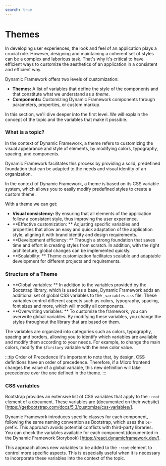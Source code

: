 ```yaml
---
search: true
---
```


# Themes
In developing user experiences, the look and feel of an application plays a crucial role. However, designing and maintaining a coherent set of styles can be a complex and laborious task. That's why it's critical to have efficient ways to customize the aesthetics of an application in a consistent and efficient way.

Dynamic Framework offers two levels of customization:
- **Themes:** A list of variables that define the style of the components and that constitute what we understand as a _theme_.
- **Components:** Customizing Dynamic Framework components through parameters, properties, or custom markup.

In this section, we'll dive deeper into the first level. We will explain the concept of the topic and the variables that make it possible.

### What is a topic?
In the context of Dynamic Framework, a theme refers to customizing the visual appearance and style of elements, by modifying colors, typography, spacing, and components.

Dynamic Framework facilitates this process by providing a solid, predefined foundation that can be adapted to the needs and visual identity of an organization.

In the context of Dynamic Framework, a theme is based on its CSS variable system, which allows you to easily modify predefined styles to create a custom theme.

With a theme we can get:
- **Visual consistency:** By ensuring that all elements of the application follow a consistent style, thus improving the user experience.
- **Effective customization: ** Adjusting specific variables and properties that allow an easy and quick adaptation of the application style, aligning it with brand identity and design requirements.
- **Development efficiency: ** Through a strong foundation that saves time and effort in creating styles from scratch. In addition, with the right architecture, global changes can be implemented quickly.
- **Scalability: ** Theme customization facilitates scalable and adaptable development for different projects and requirements.

### Structure of a Theme

- **Global variables: ** In addition to the variables provided by the Bootstrap library, which is used as a base, Dynamic Framework adds an additional set of global CSS variables to the `_variables.css` file. These variables control different aspects such as colors, typography, spacing, font sizes and more, which will modify all components.
- **Overwriting variables: ** To customize the framework, you can overwrite global variables. By modifying these variables, you change the styles throughout the library that are based on them.

The variables are organized into categories such as colors, typography, spacing and borders, allowing you to identify which variables are available and modify them according to your needs. For example, to change the main colors, modify the `$firstary` variable with the new color value.

:::tip Order of Precedence
It's important to note that, by design, CSS definitions have an order of precedence. Therefore, if a Micro frontend changes the value of a global variable, this new definition will take precedence over the one defined in the theme.
:::

### CSS variables

Bootstrap provides an extensive list of CSS variables that apply to the `:root` element of a document. These variables are (documented on their website) [https://getbootstrap.com/docs/5.3/customize/css-variables/].

Dynamic Framework introduces specific classes for each component, following the same naming convention as Bootstrap, which uses the `bs-` prefix. This approach avoids potential conflicts with third-party libraries. You can check the variables available for each component (documented in the Dynamic Framework Storybook) [https://react.dynamicframework.dev/].

This approach allows new variables to be added to the `:root` element to control more specific aspects. This is especially useful when it is necessary to incorporate these variables into the context of the topic.
